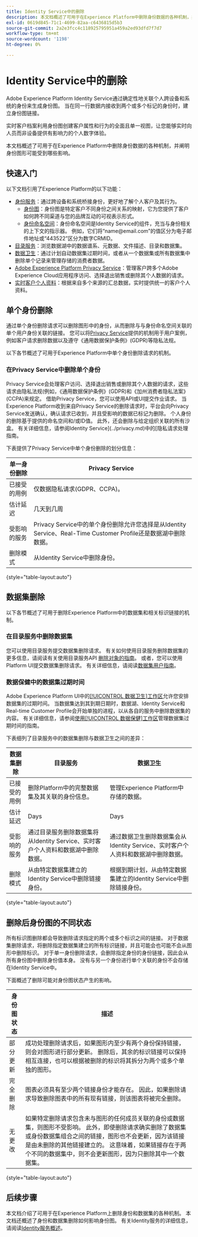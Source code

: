 ```yaml
---
title: Identity Service中的删除
description: 本文档概述了可用于在Experience Platform中删除身份数据的各种机制，并阐明身份图形可能受到哪些影响。
exl-id: 0619d845-71c1-4699-82aa-c6436815d5b3
source-git-commit: 2a2e3fcc4c118925795951a459a2ed93dfd7f7d7
workflow-type: tm+mt
source-wordcount: '1198'
ht-degree: 0%

---
```


# Identity Service中的删除

Adobe Experience Platform Identity Service通过确定性地关联个人跨设备和系统的身份来生成身份图。 当在同一行数据内接收到两个或多个标记的身份时，建立身份图链接。

实时客户档案利用身份图创建客户属性和行为的全面且单一视图，让您能够实时向人员而非设备提供有影响力的个人数字体验。

本文档概述了可用于在Experience Platform中删除身份数据的各种机制，并阐明身份图形可能受到哪些影响。

## 快速入门

以下文档引用了Experience Platform的以下功能：

* [身份服务](../home.md)：通过跨设备和系统桥接身份，更好地了解个人客户及其行为。
   * [身份图](./identity-graph-viewer.md)：身份图是特定客户不同身份之间关系的映射，它为您提供了客户如何跨不同渠道与您的品牌互动的可视表示形式。
   * [身份命名空间](./namespaces.md)：身份命名空间是Identity Service的组件，充当与身份相关的上下文的指示器。 例如，它们将“name<span>@email.com”的值区分为电子邮件地址或“443522”区分为数字CRMID。
* [目录服务](../../catalog/home.md)：浏览数据湖中的数据谱系、元数据、文件描述、目录和数据集。
* [数据卫生](../../hygiene/home.md)：通过计划自动数据集过期时间，或者从一个数据集或所有数据集中删除单个记录来管理存储的消费者数据。
* [Adobe Experience Platform Privacy Service](../../privacy-service/home.md)：管理客户跨多个Adobe Experience Cloud应用程序访问、选择退出销售或删除其个人数据的请求。
* [实时客户个人资料](../../profile/home.md)：根据来自多个来源的汇总数据，实时提供统一的客户个人资料。

## 单个身份删除

通过单个身份删除请求可以删除图形中的身份，从而删除与与身份命名空间关联的单个用户身份关联的链接。 您可以将[Privacy Service](../../privacy-service/home.md)提供的机制用于用户案例，例如客户请求删除数据以及遵守《通用数据保护条例》(GDPR)等隐私法规。

以下各节概述了可用于Experience Platform中单个身份删除请求的机制。

### 在Privacy Service中删除单个身份

Privacy Service会处理客户访问、选择退出销售或删除其个人数据的请求，这些请求由隐私法规(例如，《通用数据保护条例》(GDPR)和《加州消费者隐私法案》(CCPA)来规定。 借助Privacy Service，您可以使用API或UI提交作业请求。 当Experience Platform收到来自Privacy Service的删除请求时，平台会向Privacy Service发送确认，确认请求已收到，并且受影响的数据已标记为删除。 个人身份的删除基于提供的命名空间和/或ID值。 此外，还会删除与给定组织关联的所有沙盒。 有关详细信息，请参阅Identity Service](../privacy.md)中的[隐私请求处理指南。

下表提供了Privacy Service中单个身份删除的划分信息：

| 单一身份删除 | Privacy Service |
| --- | --- |
| 已接受的用例 | 仅数据隐私请求(GDPR、CCPA)。 |
| 估计延迟 | 几天到几周 |
| 受影响的服务 | Privacy Service中的单个身份删除允许您选择是从Identity Service、Real-Time Customer Profile还是数据湖中删除数据。 |
| 删除模式 | 从Identity Service中删除身份。 |

{style="table-layout:auto"}

## 数据集删除

以下各节概述了可用于删除Experience Platform中的数据集和相关标识链接的机制。

### 在目录服务中删除数据集

您可以使用目录服务提交数据集删除请求。 有关如何使用目录服务删除数据集的更多信息，请阅读有关使用目录服务API [删除对象的指南](../../catalog/api/delete-object.md)。 或者，您可以使用Platform UI提交数据集删除请求。 有关详细信息，请阅读[数据集用户指南](../../catalog/datasets/user-guide.md#delete-a-dataset)。

### 数据保健中的数据集过期时间

Adobe Experience Platform UI中的[[!UICONTROL 数据卫生]工作区](../../hygiene/ui/overview.md)允许您安排数据集的过期时间。 当数据集达到其到期日期时，数据湖、Identity Service和Real-time Customer Profile会开始单独的进程，以从各自的服务中删除数据集的内容。 有关详细信息，请参阅[使用[!UICONTROL 数据保健]工作区](../../hygiene/ui/dataset-expiration.md)管理数据集过期时间的指南。

下表细列了目录服务中的数据集删除与数据卫生之间的差异：

| 数据集删除 | 目录服务 | 数据卫生 |
| --- | --- | --- |
| 已接受的用例 | 删除Platform中的完整数据集及其关联的身份信息。 | 管理Experience Platform中存储的数据。 |
| 估计延迟 | Days | Days |
| 受影响的服务 | 通过目录服务删除数据集将从Identity Service、实时客户个人资料和数据湖中删除数据。 | 通过数据卫生删除数据集会从Identity Service、实时客户个人资料和数据湖中删除数据。 |
| 删除模式 | 从由特定数据集建立的Identity Service中删除链接身份。 | 根据到期计划，从由特定数据集建立的Identity Service中删除链接身份。 |

{style="table-layout:auto"}

## 删除后身份图的不同状态

所有标识图删除都会导致删除请求指定的两个或多个标识之间的链接。 对于数据集删除请求，将删除指定数据集建立的所有标识链接，并且可能会也可能不会从图形中删除标识。 对于单一身份删除请求，会删除指定身份的身份链接，因此会从所有身份图中删除身份值本身。 没有与另一个身份进行单个关联的身份不会存储在Identity Service中。

下面概述了删除可能对身份图状态产生的影响。

| 身份图状态 | 描述 |
| --- | --- |
| 部分更新 | 成功处理删除请求后，如果图形内至少有两个身份保持链接，则会对图形进行部分更新。 删除后，其余的标识链接可以保持相互连接，也可以根据被删除的标识将其拆分为两个或多个单独的图形。 |
| 完全删除 | 图表必须具有至少两个链接身份才能存在。 因此，如果删除请求导致删除图表中的所有现有链接，则该图表将被完全删除。 |
| 无更改 | 如果特定删除请求包含未与图形的任何成员关联的身份或数据集，则图形不受影响。 此外，即使删除请求确实删除了数据集或身份数据集组合之间的链接，图形也不会更新，因为该链接是由未删除的其他链接建立的。 这意味着，如果链接存在于两个不同的数据集中，则不会更新图形，因为只删除其中一个数据集。 |

{style="table-layout:auto"}

## 后续步骤

本文档介绍了可用于在Experience Platform上删除身份和数据集的各种机制。 本文档还概述了身份和数据集删除如何影响身份图。 有关Identity服务的详细信息，请阅读[Identity服务概述](../home.md)。

<!--

You can use [Data hygiene](../hygiene/home.md) for data cleansing, removing anonymous data, or data minimization for the data that you have collected.

### Single identity deletion in the [!UICONTROL Data Hygiene] workspace

The [[!UICONTROL Data Hygiene] workspace](../hygiene/ui/overview.md) in the Platform UI allows you to delete consumer records that are participating in Identity Service and Real-Time Customer Profile. For a comprehensive guide on using the [!UICONTROL Data Hygiene] workspace, see the tutorial on [deleting consumer records](../hygiene/ui/record-delete.md).

The table below provides a breakdown of differences between single identity deletion in Privacy Service and Data hygiene:

| Single identity deletion | Privacy Service | Data hygiene |
| --- | --- | --- |
| Accepted use cases | Data privacy requests (GDPR, CCPA) only. | Management of data stored in Experience Platform. |
| Estimated latency | Days to weeks | Days |
| Services impacted | Single identity deletion in Privacy Service allows you to select whether data will be deleted from Identity Service, Real-Time Customer Profile, or data lake. | Single identity deletion in Data hygiene deletes the selected data across Identity Service, Real-Time Customer Profile, and data lake. |
| Deletion patterns | Delete an identity from Identity Service. | Delete an identity from Identity Service. |

-->
